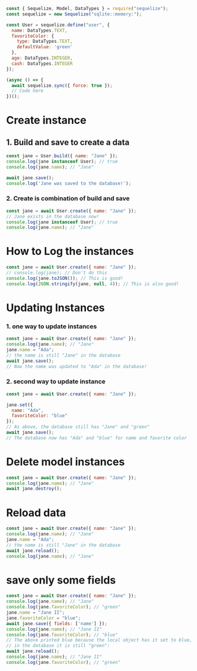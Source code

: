 
```js
const { Sequelize, Model, DataTypes } = require("sequelize");
const sequelize = new Sequelize("sqlite::memory:");

const User = sequelize.define("user", {
  name: DataTypes.TEXT,
  favoriteColor: {
    type: DataTypes.TEXT,
    defaultValue: 'green'
  },
  age: DataTypes.INTEGER,
  cash: DataTypes.INTEGER
});

(async () => {
  await sequelize.sync({ force: true });
  // Code here
})();
```


# Create instance
## 1. Build and save to create a data
```js
const jane = User.build({ name: "Jane" });
console.log(jane instanceof User); // true
console.log(jane.name); // "Jane"
```

```js
await jane.save();
console.log('Jane was saved to the database!');
```

### 2. Create is combination of build and save

```js
const jane = await User.create({ name: "Jane" });
// Jane exists in the database now!
console.log(jane instanceof User); // true
console.log(jane.name); // "Jane"
```

# How to Log the instances

```js
const jane = await User.create({ name: "Jane" });
// console.log(jane); // Don't do this
console.log(jane.toJSON()); // This is good!
console.log(JSON.stringify(jane, null, 4)); // This is also good!
```


# Updating Instances

### 1. one way to update instances
```js
const jane = await User.create({ name: "Jane" });
console.log(jane.name); // "Jane"
jane.name = "Ada";
// the name is still "Jane" in the database
await jane.save();
// Now the name was updated to "Ada" in the database!
```

### 2. second way to update instance

```js
const jane = await User.create({ name: "Jane" });

jane.set({
  name: "Ada",
  favoriteColor: "blue"
});
// As above, the database still has "Jane" and "green"
await jane.save();
// The database now has "Ada" and "blue" for name and favorite color
```

# Delete  model instances

```js
const jane = await User.create({ name: "Jane" });  
console.log(jane.name); // "Jane"  
await jane.destroy();
```

# Reload data

```js
const jane = await User.create({ name: "Jane" });
console.log(jane.name); // "Jane"
jane.name = "Ada";
// the name is still "Jane" in the database
await jane.reload();
console.log(jane.name); // "Jane"
```


# save only some fields

```js
const jane = await User.create({ name: "Jane" });  
console.log(jane.name); // "Jane"  
console.log(jane.favoriteColor); // "green"  
jane.name = "Jane II";  
jane.favoriteColor = "blue";  
await jane.save({ fields: ['name'] });  
console.log(jane.name); // "Jane II"  
console.log(jane.favoriteColor); // "blue"  
// The above printed blue because the local object has it set to blue, but  
// in the database it is still "green":  
await jane.reload();  
console.log(jane.name); // "Jane II"  
console.log(jane.favoriteColor); // "green"
```



